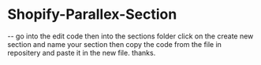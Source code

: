 # Shopify-Parallex-Section

-- go into the edit code then into the sections folder click on the create new section and name your section then copy the code from the file in repositery and paste it in the new file. thanks.
